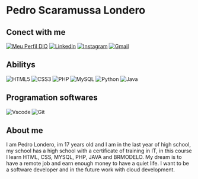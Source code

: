 # Pedro Scaramussa Londero

## Conect with me

[![Meu Perfil DIO](https://img.shields.io/badge/Meu_Perfil_DIO-0077B5?style=for-the-badge&logo=linkedin&logoColor=white)](https://www.dio.me/users/pedroslondero6)
[![LinkedIn](https://img.shields.io/badge/LinkedIn-0077B3?style=for-the-badge&logo=linkedin&logoColor=white)](https://www.linkedin.com/in/pedro-scaramussa-londero-b73132247/)
[![Instagram](https://img.shields.io/badge/-Instagram-0077B3?style=for-the-badge&logo=instagram&logoColor=white)](https://www.instagram.com/pedro_londero/)
[![Gmail](https://img.shields.io/badge/Gmail-0077B3?style=for-the-badge&logo=gmail&logoColor=white)](mailto:pscaramussalondero@gmail.com)

## Abilitys

![HTML5](https://img.shields.io/badge/HTML5-E34F26?style=for-the-badge&logo=html5&logoColor=white)
![CSS3](https://img.shields.io/badge/CSS3-1572B6?style=for-the-badge&logo=css3&logoColor=white)
![PHP](https://img.shields.io/badge/PHP-777BB4?style=for-the-badge&logo=php&logoColor=white)
![MySQL](https://img.shields.io/badge/MySQL-00000F?style=for-the-badge&logo=mysql&logoColor=white)
![Python](https://img.shields.io/badge/python-3670A0?style=for-the-badge&logo=python&logoColor=white)
![Java](https://img.shields.io/badge/java-%23ED8B00.svg?style=for-the-badge&logo=openjdk&logoColor=white)

## Programation softwares

![Vscode](https://img.shields.io/badge/Vscode-007ACC?style=for-the-badge&logo=visual-studio-code&logoColor=white)
![Git](https://img.shields.io/badge/GIT-E44C30?style=for-the-badge&logo=git&logoColor=white)

## About me

I am Pedro Londero, im 17 years old and I am in the last year of high school, my school has a high school with a certificate of training in IT, in this course I learn HTML, CSS, MYSQL, PHP, JAVA and BRMODELO. My dream is to have a remote job and earn enough money to have a quiet life. I want to be a software developer and in the future work with cloud development.

